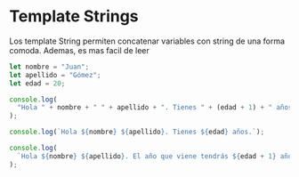# Template Strings

Los template String permiten concatenar variables con string de una forma comoda. Ademas, es mas facil de leer

```js
let nombre = "Juan";
let apellido = "Gómez";
let edad = 20;

console.log(
  "Hola " + nombre + " " + apellido + ". Tienes " + (edad + 1) + " años."
);

console.log(`Hola ${nombre} ${apellido}. Tienes ${edad} años.`);

console.log(
  `Hola ${nombre} ${apellido}. El año que viene tendrás ${edad + 1} años.`
);
```
